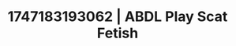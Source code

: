 ---
categories:
- Midnight fantasy
- Passionate kisses
- Gangbang fantasy
- Retro fantasy play
- Safe for work
image: /assets/images/1747183193062.jpg
layout: post
seo:
  description: Featured content with premium ABDL Play, Scat Fetish. HD images available.
  keywords: ABDL Play, Scat Fetish
  og_image: /assets/images/1747183193062.jpg
  schema_type: VisualArtwork
tags:
- ABDL Play
- '#1747183193062'
- Scat Fetish
title: 1747183193062 | ABDL Play Scat Fetish
---